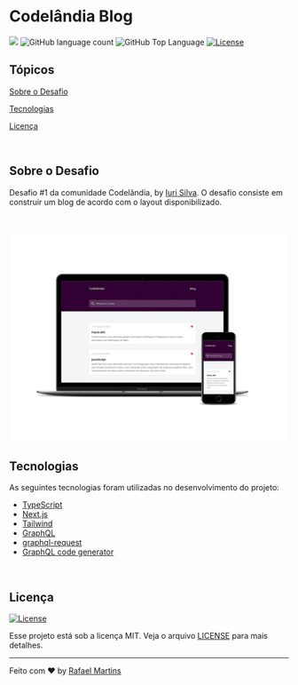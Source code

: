 # Codelândia Blog

<p>
  <img src="https://img.shields.io/badge/made%20by-RAFAEL%20MARTINS-EF4444?style=flat-square">
  <img alt="GitHub language count" src="https://img.shields.io/github/languages/count/martins-rafael/codelandia-blog?color=EF4444&style=flat-square">
  <img alt="GitHub Top Language" src="https://img.shields.io/github/languages/top/martins-rafael/codelandia-blog?color=EF4444&style=flat-square">
  <a href="https://opensource.org/licenses/MIT">
    <img alt="License" src="https://img.shields.io/badge/license-MIT-EF4444?style=flat-square">
  </a>
  
</p>


## Tópicos 

[Sobre o Desafio](#sobre-o-desafio)

[Tecnologias](#tecnologias)

[Licença](#licença)

<br>

## Sobre o Desafio

Desafio #1 da comunidade Codelândia, by [Iuri Silva](https://github.com/iuricode).
O desafio consiste em construir um blog de acordo com o layout disponibilizado.

<br>

<p align="center">
  <img src=".github/mockup.png" alt="Página inicial">
</p>

## Tecnologias

As seguintes tecnologias foram utilizadas no desenvolvimento do projeto:

- [TypeScript](https://www.typescriptlang.org/)
- [Next.js](https://nextjs.org/)
- [Tailwind](https://tailwindcss.com/)
- [GraphQL](https://graphql.org/)
- [graphql-request](https://github.com/prisma-labs/graphql-request)
- [GraphQL code generator](https://www.graphql-code-generator.com/)

<br>

## Licença
<a href="https://opensource.org/licenses/MIT">
    <img alt="License" src="https://img.shields.io/badge/license-MIT-EF4444?style=flat-square">
</a>

<br>

Esse projeto está sob a licença MIT. Veja o arquivo [LICENSE](/LICENSE) para mais detalhes.

---

Feito com :heart: by [Rafael Martins](https://github.com/martins-rafael)

